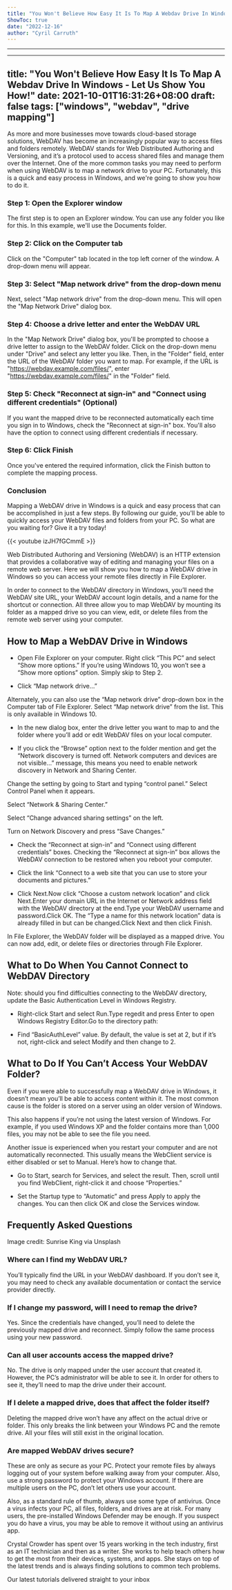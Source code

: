 ```yaml
---
title: "You Won't Believe How Easy It Is To Map A Webdav Drive In Windows - Let Us Show You How!"
ShowToc: true 
date: "2022-12-16"
author: "Cyril Carruth"
---
```

*****
---
title: "You Won't Believe How Easy It Is To Map A Webdav Drive In Windows - Let Us Show You How!"
date: 2021-10-01T16:31:26+08:00
draft: false
tags: ["windows", "webdav", "drive mapping"]
---

As more and more businesses move towards cloud-based storage solutions, WebDAV has become an increasingly popular way to access files and folders remotely. WebDAV stands for Web Distributed Authoring and Versioning, and it’s a protocol used to access shared files and manage them over the Internet. One of the more common tasks you may need to perform when using WebDAV is to map a network drive to your PC. Fortunately, this is a quick and easy process in Windows, and we're going to show you how to do it.

### Step 1: Open the Explorer window

The first step is to open an Explorer window. You can use any folder you like for this. In this example, we'll use the Documents folder.

### Step 2: Click on the Computer tab

Click on the "Computer" tab located in the top left corner of the window. A drop-down menu will appear.

### Step 3: Select "Map network drive" from the drop-down menu

Next, select "Map network drive" from the drop-down menu. This will open the "Map Network Drive" dialog box.

### Step 4: Choose a drive letter and enter the WebDAV URL

In the "Map Network Drive" dialog box, you'll be prompted to choose a drive letter to assign to the WebDAV folder. Click on the drop-down menu under "Drive" and select any letter you like. Then, in the "Folder" field, enter the URL of the WebDAV folder you want to map. For example, if the URL is "https://webdav.example.com/files/", enter "https://webdav.example.com/files/" in the "Folder" field.

### Step 5: Check "Reconnect at sign-in" and "Connect using different credentials" (Optional)

If you want the mapped drive to be reconnected automatically each time you sign in to Windows, check the "Reconnect at sign-in" box. You'll also have the option to connect using different credentials if necessary.

### Step 6: Click Finish

Once you've entered the required information, click the Finish button to complete the mapping process.

### Conclusion

Mapping a WebDAV drive in Windows is a quick and easy process that can be accomplished in just a few steps. By following our guide, you'll be able to quickly access your WebDAV files and folders from your PC. So what are you waiting for? Give it a try today!

{{< youtube izJH7fGCmmE >}} 



Web Distributed Authoring and Versioning (WebDAV) is an HTTP extension that provides a collaborative way of editing and managing your files on a remote web server. Here we will show you how to map a WebDAV drive in Windows so you can access your remote files directly in File Explorer.
 
In order to connect to the WebDAV directory in Windows, you’ll need the WebDAV site URL, your WebDAV account login details, and a name for the shortcut or connection. All three allow you to map WebDAV by mounting its folder as a mapped drive so you can view, edit, or delete files from the remote web server using your computer.
 
## How to Map a WebDAV Drive in Windows
 
- Open File Explorer on your computer. Right click “This PC” and select “Show more options.” If you’re using Windows 10, you won’t see a “Show more options” option. Simply skip to Step 2.

 
- Click “Map network drive…”

 
Alternately, you can also use the “Map network drive” drop-down box in the Computer tab of File Explorer. Select “Map network drive” from the list. This is only available in Windows 10.
 
- In the new dialog box, enter the drive letter you want to map to and the folder where you’ll add or edit WebDAV files on your local computer.

 
- If you click the “Browse” option next to the folder mention and get the “Network discovery is turned off. Network computers and devices are not visible…” message, this means you need to enable network discovery in Network and Sharing Center.

 
Change the setting by going to Start and typing “control panel.” Select Control Panel when it appears.
 
Select “Network & Sharing Center.”
 
Select “Change advanced sharing settings” on the left.
 
Turn on Network Discovery and press “Save Changes.”
 
- Check the “Reconnect at sign-in” and “Connect using different credentials” boxes. Checking the “Reconnect at sign-in” box allows the WebDAV connection to be restored when you reboot your computer.

 
- Click the link “Connect to a web site that you can use to store your documents and pictures.”

 
- Click Next.Now click “Choose a custom network location” and click Next.Enter your domain URL in the Internet or Network address field with the WebDAV directory at the end.Type your WebDAV username and password.Click OK. The “Type a name for this network location” data is already filled in but can be changed.Click Next and then click Finish.

 
In File Explorer, the WebDAV folder will be displayed as a mapped drive. You can now add, edit, or delete files or directories through File Explorer.
 
## What to Do When You Cannot Connect to WebDAV Directory
 
Note: should you find difficulties connecting to the WebDAV directory, update the Basic Authentication Level in Windows Registry.
 
- Right-click Start and select Run.Type regedit and press Enter to open Windows Registry Editor.Go to the directory path:

 
- Find “BasicAuthLevel” value. By default, the value is set at 2, but if it’s not, right-click and select Modify and then change to 2.

 
## What to Do If You Can’t Access Your WebDAV Folder?
 
Even if you were able to successfully map a WebDAV drive in Windows, it doesn’t mean you’ll be able to access content within it. The most common cause is the folder is stored on a server using an older version of Windows. 
 
This also happens if you’re not using the latest version of Windows. For example, if you used Windows XP and the folder contains more than 1,000 files, you may not be able to see the file you need.
 
Another issue is experienced when you restart your computer and are not automatically reconnected. This usually means the WebClient service is either disabled or set to Manual. Here’s how to change that.
 
- Go to Start, search for Services, and select the result. Then, scroll until you find WebClient, right-click it and choose “Properties.”

 
- Set the Startup type to “Automatic” and press Apply to apply the changes. You can then click OK and close the Services window.

 
## Frequently Asked Questions
 
Image credit: Sunrise King via Unsplash
 
### Where can I find my WebDAV URL?
 
You’ll typically find the URL in your WebDAV dashboard. If you don’t see it, you may need to check any available documentation or contact the service provider directly.
 
### If I change my password, will I need to remap the drive?
 
Yes. Since the credentials have changed, you’ll need to delete the previously mapped drive and reconnect. Simply follow the same process using your new password.
 
### Can all user accounts access the mapped drive?
 
No. The drive is only mapped under the user account that created it. However, the PC’s administrator will be able to see it. In order for others to see it, they’ll need to map the drive under their account.
 
### If I delete a mapped drive, does that affect the folder itself?
 
Deleting the mapped drive won’t have any affect on the actual drive or folder. This only breaks the link between your Windows PC and the remote drive. All your files will still exist in the original location.
 
### Are mapped WebDAV drives secure?
 
These are only as secure as your PC. Protect your remote files by always logging out of your system before walking away from your computer. Also, use a strong password to protect your Windows account. If there are multiple users on the PC, don’t let others use your account.
 
Also, as a standard rule of thumb, always use some type of antivirus. Once a virus infects your PC, all files, folders, and drives are at risk. For many users, the pre-installed Windows Defender may be enough. If you suspect you do have a virus, you may be able to remove it without using an antivirus app.
 
Crystal Crowder has spent over 15 years working in the tech industry, first as an IT technician and then as a writer.  She works to help teach others how to get the most from their devices, systems, and apps. She stays on top of the latest trends and is always finding solutions to common tech problems.
 
Our latest tutorials delivered straight to your inbox




